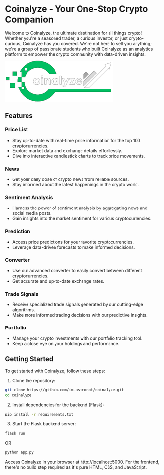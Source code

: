 # Coinalyze - Your One-Stop Crypto Companion

Welcome to Coinalyze, the ultimate destination for all things crypto! Whether you're a seasoned trader, a curious investor, or just crypto-curious, Coinalyze has you covered. We're not here to sell you anything; we're a group of passionate students who built Coinalyze as an analytics platform to empower the crypto community with data-driven insights.

![Coinalyze Logo](/static/assets/img/logo-1.png)

## Features

### Price List
- Stay up-to-date with real-time price information for the top 100 cryptocurrencies.
- Explore market data and exchange details effortlessly.
- Dive into interactive candlestick charts to track price movements.

### News
- Get your daily dose of crypto news from reliable sources.
- Stay informed about the latest happenings in the crypto world.

### Sentiment Analysis
- Harness the power of sentiment analysis by aggregating news and social media posts.
- Gain insights into the market sentiment for various cryptocurrencies.

### Prediction
- Access price predictions for your favorite cryptocurrencies.
- Leverage data-driven forecasts to make informed decisions.

### Converter
- Use our advanced converter to easily convert between different cryptocurrencies.
- Get accurate and up-to-date exchange rates.

### Trade Signals
- Receive specialized trade signals generated by our cutting-edge algorithms.
- Make more informed trading decisions with our predictive insights.

### Portfolio
- Manage your crypto investments with our portfolio tracking tool.
- Keep a close eye on your holdings and performance.

## Getting Started

To get started with Coinalyze, follow these steps:

1. Clone the repository:

```bash
git clone https://github.com/im-astronot/coinalyze.git
cd coinalyze
```

2. Install dependencies for the backend (Flask):
```bash
pip install -r requirements.txt
```
3. Start the Flask backend server:
```bash
flask run
```
OR
```bash
python app.py
```

Access Coinalyze in your browser at http://localhost:5000.
For the frontend, there's no build step required as it's pure HTML, CSS, and JavaScript.
